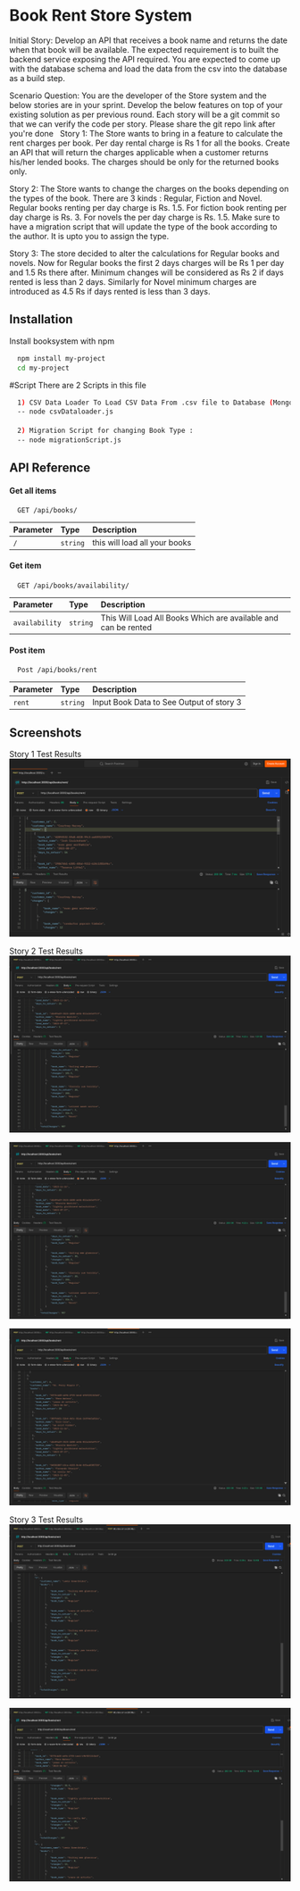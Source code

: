 
# Book Rent Store System

Initial Story: Develop an API that receives a book name and returns the date when that book will be available.
The expected requirement is to built the backend service exposing the API required. You are expected to come up with the database schema and load the data from the csv into the database as a build step.

Scenario Question:
You are the developer of the Store system and the below stories are in your sprint. Develop the below features on top of your existing solution as per previous round. Each story will be a git commit so that we can verify the code per story. Please share the git repo link after you're done
 
Story 1: The Store wants to bring in a feature to calculate the rent charges per book. Per day rental charge is Rs 1 for all the books.
Create an API that will return the charges applicable when a customer returns his/her lended books. The charges should be only for the returned books only.

Story 2: The Store wants to change the charges on the books depending on the types of the book. There are 3 kinds : Regular, Fiction and Novel. Regular books renting per day charge is Rs. 1.5. For fiction book renting per day charge is Rs. 3. For novels the per day charge is Rs. 1.5.
Make sure to have a migration script that will update the type of the book according to the author. It is upto you to assign the type.

Story 3: The store decided to alter the calculations for Regular books and novels. Now for Regular books the first 2 days charges will be Rs 1 per day and 1.5 Rs there after. Minimum changes will be considered as Rs 2 if days rented is less than 2 days. Similarly for Novel minimum charges are introduced as 4.5 Rs if days rented is less than 3 days.





## Installation

Install booksystem  with npm

```bash
  npm install my-project
  cd my-project
```
    
#Script 
There are 2 Scripts in this file 
```bash
  1) CSV Data Loader To Load CSV Data From .csv file to Database (Mongodb)
  -- node csvDataloader.js

  2) Migration Script for changing Book Type :
  -- node migrationScript.js
```

## API Reference

#### Get all items

```http
  GET /api/books/
```

| Parameter | Type     | Description                |
| :-------- | :------- | :------------------------- |
| `/` | `string` | this will load all your books |

#### Get item

```http
  GET /api/books/availability/
```

| Parameter | Type     | Description                       |
| :-------- | :------- | :-------------------------------- |
| `availability`      | `string` | This Will Load All Books Which are available and can be rented |

#### Post item

```http
  Post /api/books/rent
```

| Parameter | Type     | Description                       |
| :-------- | :------- | :-------------------------------- |
| `rent`      | `string` | Input Book Data to See Output of story 3 |






## Screenshots
Story 1 Test Results
![Test Result 1](https://raw.githubusercontent.com/aadeshbhujbal/bookstore_backend/main/response_story1.png)

Story 2 Test Results 
![Test Result 2](https://raw.githubusercontent.com/aadeshbhujbal/bookstore_backend/main/response_story2.png)


![Test Result 2](https://raw.githubusercontent.com/aadeshbhujbal/bookstore_backend/main/response_story2.png)

![Test Result 2](https://raw.githubusercontent.com/aadeshbhujbal/bookstore_backend/main/response_story_2_1.png)

Story 3 Test Results 
![Test Result 3](https://raw.githubusercontent.com/aadeshbhujbal/bookstore_backend/main/response_story_3.png)

![Test Result 3](https://raw.githubusercontent.com/aadeshbhujbal/bookstore_backend/main/response_story_3_1.png)